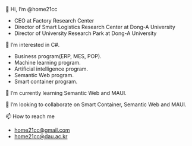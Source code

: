 👋 Hi, I’m @home21cc
  - CEO at Factory Research Center
  - Director of Smart Logistics Research Center at Dong-A University
  - Director of University Research Park at Dong-A University
  
  
👀 I’m interested in C#.
  - Business program(ERP, MES, POP).
  - Machine learning program.
  - Artificial intelligence program.
  - Semantic Web program.
  - Smart container program.
  
  
🌱 I’m currently learning Semantic Web and MAUI.


💞️ I’m looking to collaborate on Smart Container, Semantic Web and MAUI.


📫 How to reach me
  - home21cc@gmail.com
  - home21cc@dau.ac.kr
